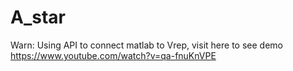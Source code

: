 # A_star
Warn: Using API to connect matlab to Vrep, 
visit here to see demo https://www.youtube.com/watch?v=qa-fnuKnVPE
